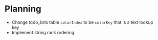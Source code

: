#  Planning

* Change todo_lists table `colorIndex` to be `colorKey` that is a text lookup key
* Implement string rank ordering

